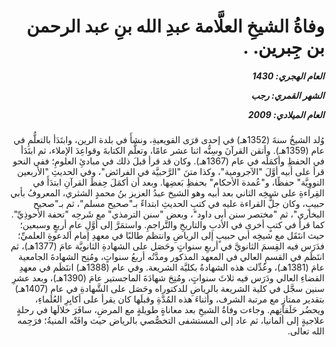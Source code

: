 <h1 dir="rtl">وفاةُ الشيخِ العلَّامة عبدِ الله بنِ عبد الرحمن بن جِبرين. .</h1>

<h5 dir="rtl">العام الهجري:  1430

الشهر القمري: رجب

العام الميلادي: 2009</h5>

<p dir="rtl">وُلد الشيخُ سنةَ (1352هـ) في إحدى قرَى القويعيةِ، ونشأَ في بلدة الرين، وابتَدَأ بالتعلُّمِ في عام (1359هـ). وأتقن القرآنَ وسِنُّه اثنا عشر عامًا، وتعلَّم الكتابةَ وقواعِدَ الإملاء، ثم ابتَدَأ في الحفظِ وأكمَلَه في عام (1367هـ). وكان قد قرأ قبلَ ذلك في مبادئِ العلومِ؛ ففي النحو قرأ على أبيه أوَّلَ "الآجرومية"، وكذا متنَ "الرَّحبيَّة في الفرائض"، وفي الحديثِ "الأربعين النووِيَّة" حفظًا، و"عُمدة الأحكام" بحفظِ بَعضِها. وبعد أن أكمَلَ حِفظَ القرآنِ ابتدَأَ في القِراءةِ على شيخِه الثاني بعد أبيه وهو الشيخ عبدُ العزيز بنُ محمدٍ الشثري، المعروفُ بأبي حبيبٍ، وكان جلُّ القراءة عليه في كتبِ الحديثِ ابتداءً بـ"صحيح مسلم"، ثم بـ"صحيح البخاري"، ثم "مختصر سنن أبى داود"، وبعض "سنن الترمذي" مع شَرحِه "تحفة الأحوذِيِّ". كما قرأ في كتبٍ أخرى في الأدبِ والتاريخِ والتَّراجمِ. واستمَرَّ إلى أوَّلِ عامِ أربعٍ وسبعين؛ حيث انتَقَل مع شيخِه أبي حبيبٍ إلى الرياضِ وانتظم طالبًا في معهدِ إمام الدعوةِ العلميِّ؛ فدَرَس فيه القِسمَ الثانويَّ في أربعِ سنواتٍ وحَصَل على الشهادةِ الثانويَّة عامَ (1377هـ)، ثم انتَظَم في القسمِ العالي في المعهد المذكور ومدَّتُه أربعُ سنواتٍ، ومُنِح الشهادةَ الجامعية عامَ (1381هـ)، وعُدِّلت هذه الشهادةُ بكليَّة الشريعة. وفي عام (1388هـ) انتَظَم في معهدِ القضاءِ العالي ودَرَس فيه ثلاثَ سنواتٍ، ومُنِحَ شهادَةَ الماجستير عامَ (1390هـ)، وبعد عشرِ سنين سجَّل في كلية الشريعة بالرياضِ للدكتوراه وحَصَل على الشَّهادةِ في عام (1407هـ) بتقدير ممتازٍ مع مرتبة الشرف، وأثناءَ هذه المُدَّةِ وقبلَها كان يقرأ على أكابِرِ العُلَماءِ، ويحضُر حَلَقاتِهم. وجاءت وفاةُ الشيخِ بعد معاناةٍ طويلةٍ مع المرضِ، سافَرَ خلالَها في رحلةٍ علاجيةٍ إلى ألمانيا، ثم عاد إلى المستشفى التخصُّصي بالرياض حيث وافَتْه المنيةُ؛ فرَحِمه الله تعالى.</p></br>
